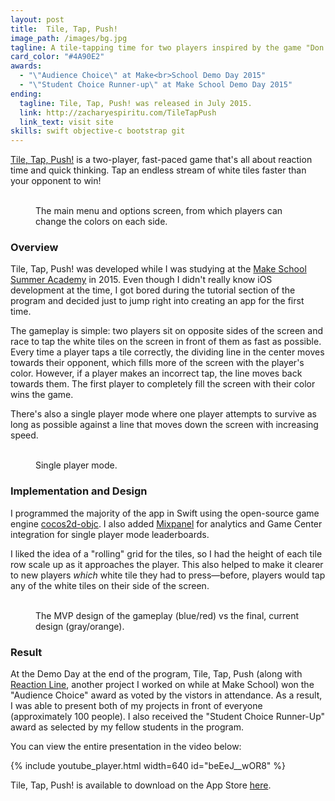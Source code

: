 ```yaml
---
layout: post
title:  Tile, Tap, Push!
image_path: /images/bg.jpg
tagline: A tile-tapping time for two players inspired by the game "Don’t Touch The White Tile"
card_color: "#4A90E2"
awards:
  - "\"Audience Choice\" at Make<br>School Demo Day 2015"
  - "\"Student Choice Runner-up\" at Make School Demo Day 2015"
ending:
  tagline: Tile, Tap, Push! was released in July 2015.
  link: http://zacharyespiritu.com/TileTapPush
  link_text: visit site
skills: swift objective-c bootstrap git
---
```


[Tile, Tap, Push!][tile-tap-push-website] is a two-player, fast-paced game that's all about reaction time and quick thinking. Tap an endless stream of white tiles faster than your opponent to win!

<figure class="two-landscape-screenshot-grid lazyload" data-expand="-20">
    <img class="lazyload" data-src="/images/projects/tile-tap-push/main-menu.png">
    <img class="lazyload" data-src="/images/projects/tile-tap-push/options-menu.png">
    <figcaption>The main menu and options screen, from which players can change the colors on each side.</figcaption>
</figure>

### Overview

Tile, Tap, Push! was developed while I was studying at the [Make School Summer Academy][make-school-sa] in 2015. Even though I didn't really know iOS development at the time, I got bored during the tutorial section of the program and decided just to jump right into creating an app for the first time.

The gameplay is simple: two players sit on opposite sides of the screen and race to tap the white tiles on the screen in front of them as fast as possible. Every time a player taps a tile correctly, the dividing line in the center moves towards their opponent, which fills more of the screen with the player's color. However, if a player makes an incorrect tap, the line moves back towards them. The first player to completely fill the screen with their color wins the game.

There's also a single player mode where one player attempts to survive as long as possible against a line that moves down the screen with increasing speed.

<figure class="two-screenshot-grid lazyload" data-expand="-20">
    <img class="lazyload" data-src="/images/projects/tile-tap-push/single-player.png">
    <img class="lazyload" data-src="/images/projects/tile-tap-push/single-player-end.png">
    <figcaption>Single player mode.</figcaption>
</figure>

### Implementation and Design

I programmed the majority of the app in Swift using the open-source game engine [cocos2d-objc][cocos2d-github]. I also added [Mixpanel][mixpanel] for analytics and Game Center integration for single player mode leaderboards.

I liked the idea of a "rolling" grid for the tiles, so I had the height of each tile row scale up as it approaches the player. This also helped to make it clearer to new players *which* white tile they had to press—before, players would tap any of the white tiles on their side of the screen.

<figure class="two-landscape-screenshot-grid grid-padding lazyload" data-expand="-20">
    <img class="lazyload" data-src="/images/projects/tile-tap-push/old-gameplay.png">
    <img class="lazyload" data-src="/images/projects/tile-tap-push/new-gameplay.png">
    <figcaption>The MVP design of the gameplay (blue/red) vs the final, current design (gray/orange).</figcaption>
</figure>

### Result

At the Demo Day at the end of the program, Tile, Tap, Push (along with [Reaction Line][reaction-line-post], another project I worked on while at Make School) won the "Audience Choice" award as voted by the vistors in attendance. As a result, I was able to present both of my projects in front of everyone (approximately 100 people). I also received the "Student Choice Runner-Up" award as selected by my fellow students in the program.

You can view the entire presentation in the video below:

{% include youtube_player.html width=640 id="beEeJ__wOR8" %}

Tile, Tap, Push! is available to download on the App Store [here][tile-tap-push-app-store].

[tile-tap-push-website]: http://zacharyespiritu.com/TileTapPush
[make-school-sa]: https://www.makeschool.com/summer-academy
[cocos2d-github]: https://github.com/cocos2d/cocos2d-objc
[mixpanel]: http://mixpanel.com/
[reaction-line-post]: /project/reaction-line
[tile-tap-push-app-store]: https://itunes.apple.com/app/id1016306913

